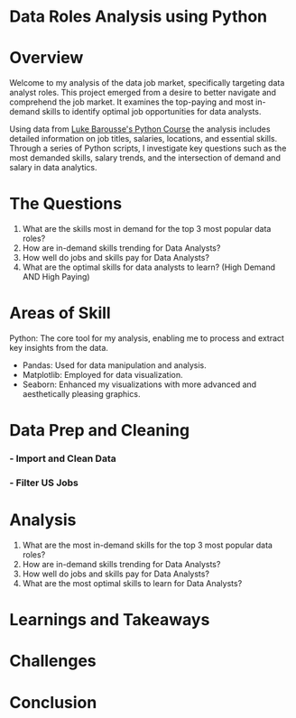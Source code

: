 # Data Roles Analysis using Python

# Overview

Welcome to my analysis of the data job market, specifically targeting data analyst roles. This project emerged from a desire to better navigate and comprehend the job market. It examines the top-paying and most in-demand skills to identify optimal job opportunities for data analysts.

Using data from [Luke Barousse's Python Course](https://lukebarousse.com/python)  the analysis includes detailed information on job titles, salaries, locations, and essential skills. Through a series of Python scripts, I investigate key questions such as the most demanded skills, salary trends, and the intersection of demand and salary in data analytics.

# The Questions

1. What are the skills most in demand for the top 3 most popular data roles?
2. How are in-demand skills trending for Data Analysts?
3. How well do jobs and skills pay for Data Analysts?
4. What are the optimal skills for data analysts to learn? (High Demand AND High Paying) 

# Areas of Skill

Python: The core tool for my analysis, enabling me to process and extract key insights from the data.
  - Pandas: Used for data manipulation and analysis.
  - Matplotlib: Employed for data visualization.
  - Seaborn: Enhanced my visualizations with more advanced and aesthetically pleasing graphics.

# Data Prep and Cleaning
  ### - Import and Clean Data
  ### - Filter US Jobs

# Analysis
1. What are the most in-demand skills for the top 3 most popular data roles?
2. How are in-demand skills trending for Data Analysts?
3. How well do jobs and skills pay for Data Analysts?
4. What are the most optimal skills to learn for Data Analysts?

# Learnings and Takeaways

# Challenges

# Conclusion
